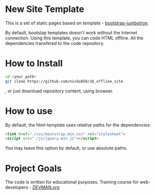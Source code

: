 # New Site Template
This is a set of static pages based on template - [bootstrap-jumbotron](http://getbootstrap.com/examples/jumbotron/).

By default, bootstap templates doesn't work without the Internet connection. Using this template, you can code HTML offline.
All the dependencies transfered  to the code repository.

# How to Install

```bash
cd <your_path>
git clone https://github.com/nicko858/16_offline_site
```
, or just download repository content, using browser.


# How to use
By default, the html-template uses relative paths for the dependencies: 
```html
<link href="./css/bootstrap.min.css" rel="stylesheet">
<script src="./js/jquery.min.js"></script>
```
You may leave this option by default, or use absolute paths.


# Project Goals

The code is written for educational purposes. Training course for web-developers - [DEVMAN.org](https://devman.org)
